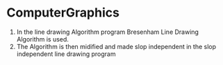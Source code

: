# ComputerGraphics

1. In the line drawing Algorithm program Bresenham Line Drawing Algorithm is used.
2. The Algorithm is then midified and made slop independent in the slop independent line drawing program
